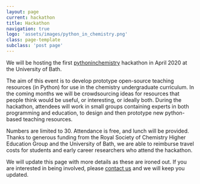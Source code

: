 ```yaml
---
layout: page
current: hackathon
title: Hackathon
navigation: true
logo: 'assets/images/python_in_chemistry.png'
class: page-template
subclass: 'post page'
---
```


We will be hosting the first [pythoninchemistry](https://pythoninchemsitry.org) hackathon in April 2020 at the University of Bath.

The aim of this event is to develop prototype open-source teaching resources (in Python) for use in the chemistry undergraduate curriculum. 
In the coming months we will be crowdsourcing ideas for resources that people think would be useful, or interesting, or ideally both. 
During the hackathon, attendees will work in small groups containing experts in both programming and education, to design and then prototype new python-based teaching resources. 

Numbers are limited to 30. 
Attendance is free, and lunch will be provided. 
Thanks to generous funding from the Royal Society of Chemistry Higher Education Group and the University of Bath, we are able to reimburse travel costs for students and early career researchers who attend the hackathon.

We will update this page with more details as these are ironed out. 
If you are interested in being involved, please [contact us](mailto:a.r.mccluskey@bath.ac.uk) and we will keep you updated.
